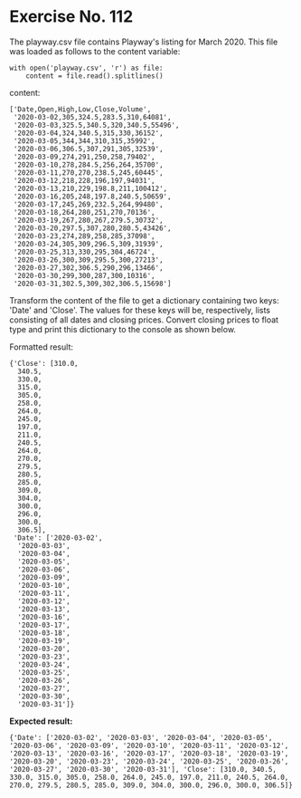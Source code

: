 # Exercise No. 112

The playway.csv file contains Playway's listing for March 2020. This file was loaded as follows to the content variable:


    with open('playway.csv', 'r') as file:
        content = file.read().splitlines()


content:


    ['Date,Open,High,Low,Close,Volume',
     '2020-03-02,305,324.5,283.5,310,64081',
     '2020-03-03,325.5,340.5,320,340.5,55496',
     '2020-03-04,324,340.5,315,330,36152',
     '2020-03-05,344,344,310,315,35992',
     '2020-03-06,306.5,307,291,305,32539',
     '2020-03-09,274,291,250,258,79402',
     '2020-03-10,278,284.5,256,264,35700',
     '2020-03-11,270,270,238.5,245,60445',
     '2020-03-12,218,228,196,197,94031',
     '2020-03-13,210,229,198.8,211,100412',
     '2020-03-16,205,248,197.8,240.5,50659',
     '2020-03-17,245,269,232.5,264,99480',
     '2020-03-18,264,280,251,270,70136',
     '2020-03-19,267,280,267,279.5,30732',
     '2020-03-20,297.5,307,280,280.5,43426',
     '2020-03-23,274,289,258,285,37098',
     '2020-03-24,305,309,296.5,309,31939',
     '2020-03-25,313,330,295,304,46724',
     '2020-03-26,300,309,295.5,300,27213',
     '2020-03-27,302,306.5,290,296,13466',
     '2020-03-30,299,300,287,300,10316',
     '2020-03-31,302.5,309,302,306.5,15698']


Transform the content of the file to get a dictionary containing two keys: 'Date' and 'Close'. The values for these keys will be, respectively, lists consisting of all dates and closing prices. Convert closing prices to float type and print this dictionary to the console as shown below.

Formatted result:


    {'Close': [310.0,
      340.5,
      330.0,
      315.0,
      305.0,
      258.0,
      264.0,
      245.0,
      197.0,
      211.0,
      240.5,
      264.0,
      270.0,
      279.5,
      280.5,
      285.0,
      309.0,
      304.0,
      300.0,
      296.0,
      300.0,
      306.5],
     'Date': ['2020-03-02',
      '2020-03-03',
      '2020-03-04',
      '2020-03-05',
      '2020-03-06',
      '2020-03-09',
      '2020-03-10',
      '2020-03-11',
      '2020-03-12',
      '2020-03-13',
      '2020-03-16',
      '2020-03-17',
      '2020-03-18',
      '2020-03-19',
      '2020-03-20',
      '2020-03-23',
      '2020-03-24',
      '2020-03-25',
      '2020-03-26',
      '2020-03-27',
      '2020-03-30',
      '2020-03-31']}


**Expected result:**


    {'Date': ['2020-03-02', '2020-03-03', '2020-03-04', '2020-03-05', '2020-03-06', '2020-03-09', '2020-03-10', '2020-03-11', '2020-03-12', '2020-03-13', '2020-03-16', '2020-03-17', '2020-03-18', '2020-03-19', '2020-03-20', '2020-03-23', '2020-03-24', '2020-03-25', '2020-03-26', '2020-03-27', '2020-03-30', '2020-03-31'], 'Close': [310.0, 340.5, 330.0, 315.0, 305.0, 258.0, 264.0, 245.0, 197.0, 211.0, 240.5, 264.0, 270.0, 279.5, 280.5, 285.0, 309.0, 304.0, 300.0, 296.0, 300.0, 306.5]}